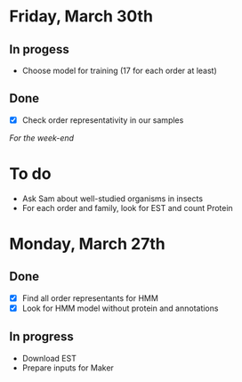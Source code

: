 # Friday, March 30th

## In progess
- Choose model for training (17 for each order at least)

## Done
- [x] Check order representativity in our samples

_For the week-end_
# To do
- Ask Sam about well-studied organisms in insects
- For each order and family, look for EST and count Protein


# Monday, March 27th

## Done 
- [x] Find all order representants for HMM
- [x] Look for HMM model without protein and annotations

## In progress
- Download EST
- Prepare inputs for Maker

